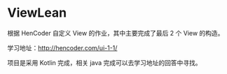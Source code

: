 # ViewLean

根据 HenCoder 自定义 View 的作业，其中主要完成了最后 2 个 View 的构造。

学习地址：http://hencoder.com/ui-1-1/

项目是采用 Kotlin 完成，相关 java 完成可以去学习地址的回答中寻找。